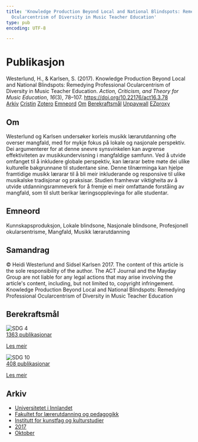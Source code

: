 ```yaml
---
title: 'Knowledge Production Beyond Local and National Blindspots: Remedying Professional
  Ocularcentrism of Diversity in Music Teacher Education'
type: pub
encoding: UTF-8

---
```

<h1>Publikasjon</h1>
<article id="csl-bib-container-S3ZDBSGQ" class="csl-bib-container">
  <div class="csl-bib-body"> <div class="csl-entry">Westerlund, H., &#38; Karlsen, S. (2017). Knowledge Production Beyond Local and National Blindspots: Remedying Professional Ocularcentrism of Diversity in Music Teacher Education. <i>Action, Criticism, and Theory for Music Education</i>, <i>16</i>(3), 78–107. <a href="https://doi.org/10.22176/act16.3.78">https://doi.org/10.22176/act16.3.78</a></div> </div>
  <div class="csl-bib-buttons">
    <a href="#taxonomy-article-S3ZDBSGQ" alt="archive" class="csl-bib-button">Arkiv</a>
    <a href="https://app.cristin.no/results/show.jsf?id=1509417" alt="Cristin" class="csl-bib-button">Cristin</a>
    <a href="http://zotero.org/groups/5881554/items/S3ZDBSGQ" alt="Zotero" class="csl-bib-button">Zotero</a>
    <a href="#keywords-article-S3ZDBSGQ" alt="keywords" class="csl-bib-button">Emneord</a>
    <a href="#about-article-S3ZDBSGQ" alt="about_pub" class="csl-bib-button">Om</a>
    <a href="#sdg-article-S3ZDBSGQ" alt="sdg" class="csl-bib-button">Berekraftsmål</a>
    <a href="https://doi.org/10.22176/act16.3.78" alt="Unpaywall" class="csl-bib-button">Unpaywall</a>
    <a href="https://doi.org/10.22176/act16.3.78" alt="EZproxy" class="csl-bib-button">EZproxy</a>
  </div>
  <div id="csl-bib-meta-container-S3ZDBSGQ"></div>
</article>
<div id="csl-bib-meta-S3ZDBSGQ" class="csl-bib-meta">
  <article id="about-article-S3ZDBSGQ" class="about_pub-article">
    <h1>Om</h1>
    Westerlund og Karlsen undersøker korleis musikk lærarutdanning ofte overser mangfald, med for mykje fokus på lokale og nasjonale perspektiv. Dei argumenterer for at denne snevre synsvinkelen kan avgrense effektiviteten av musikkundervisning i mangfaldige samfunn. Ved å utvide omfanget til å inkludere globale perspektiv, kan lærarar betre møte dei ulike kulturelle bakgrunnane til studentane sine. Denne tilnærminga kan hjelpe framtidige musikk lærarar til å bli meir inkluderande og responsive til ulike musikalske tradisjonar og praksisar. Studien framhevar viktigheita av å utvide utdanningsrammeverk for å fremje ei meir omfattande forståing av mangfald, som til slutt berikar læringsopplevinga for alle studentar.
  </article>
  <article id="keywords-article-S3ZDBSGQ" class="keywords-article">
    <h1>Emneord</h1>
    Kunnskapsproduksjon, Lokale blindsone, Nasjonale blindsone, Profesjonell okularsentrisme, Mangfald, Musikk lærarutdanning
  </article>
  <article id="abstract-article-S3ZDBSGQ" class="abstract-article">
    <h1>Samandrag</h1>
    © Heidi Westerlund and Sidsel Karlsen 2017. The content of this article is the sole responsibility of the author. The ACT Journal and the Mayday Group are not liable for any legal actions that may arise involving the article's content, including, but not limited to, copyright infringement. Knowledge Production Beyond Local and National Blindspots: Remedying Professional Ocularcentrism of Diversity in Music Teacher Education
  </article>
  <article id="sdg-article-S3ZDBSGQ" class="sdg-article">
    <h1>Berekraftsmål</h1>
    <div class="sdg-container"><div id="sdg4" class="sdg">
        <img src="{{< params subfolder >}}images/sdg/sdg04_nn.png" class="image" alt="SDG 4">
        <div class="sdg-overlay">
          <a href="{{< params subfolder >}}nn/archive/?sdg=4#archive" class="sdg-publication-count"><span>1363</span> publikasjonar</a>
          <p><a href="https://fn.no/om-fn/fns-baerekraftsmaal/god-utdanning?lang=nno-NO" class="sdg-read-more">Les meir</a></p>
        </div>
      </div> <div id="sdg10" class="sdg">
        <img src="{{< params subfolder >}}images/sdg/sdg10_nn.png" class="image" alt="SDG 10">
        <div class="sdg-overlay">
          <a href="{{< params subfolder >}}nn/archive/?sdg=10#archive" class="sdg-publication-count"><span>408</span> publikasjonar</a>
          <p><a href="https://fn.no/om-fn/fns-baerekraftsmaal/mindre-ulikhet?lang=nno-NO" class="sdg-read-more">Les meir</a></p>
        </div>
      </div></div>
  </article>
  <article id="taxonomy-article-S3ZDBSGQ" class="taxonomy-article">
    <h1>Arkiv</h1>
    <ul>
      <li><a href="{{< params subfolder >}}nn/archive/?key=3DCRN523">Universitetet i Innlandet</a></li>
      <li><a href="{{< params subfolder >}}nn/archive/?key=WYNZA47F">Fakultet for lærerutdanning og pedagogikk</a></li>
      <li><a href="{{< params subfolder >}}nn/archive/?key=VBB2T4VJ">Institutt for kunstfag og kulturstudier</a></li>
      <li><a href="{{< params subfolder >}}nn/archive/?key=5F26UTRK">2017</a></li>
      <li><a href="{{< params subfolder >}}nn/archive/?key=KIX9LY2F">Oktober</a></li>
    </ul>
  </article>
</div>
